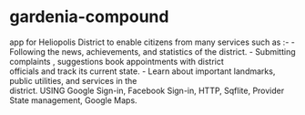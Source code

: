# gardenia-compound
app for Heliopolis District to enable citizens from many services such as :-
     - Following the news, achievements, and statistics of the district.
     - Submitting complaints ,  suggestions  book appointments with district    
       officials and track its current state.
     - Learn about important landmarks, public utilities, and services in the    
       district. USING Google Sign-in, Facebook Sign-in, HTTP, Sqflite, Provider 
       State management, Google Maps. 
